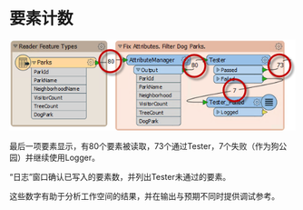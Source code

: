 # 要素计数

![](../../.gitbook/assets/img2.029.transformercounts.png)

最后一项要素显示，有80个要素被读取，73个通过Tester，7个失败（作为狗公园）并继续使用Logger。

“日志”窗口确认已写入的要素数，并列出Tester未通过的要素。

这些数字有助于分析工作空间的结果，并在输出与预期不同时提供调试参考。


